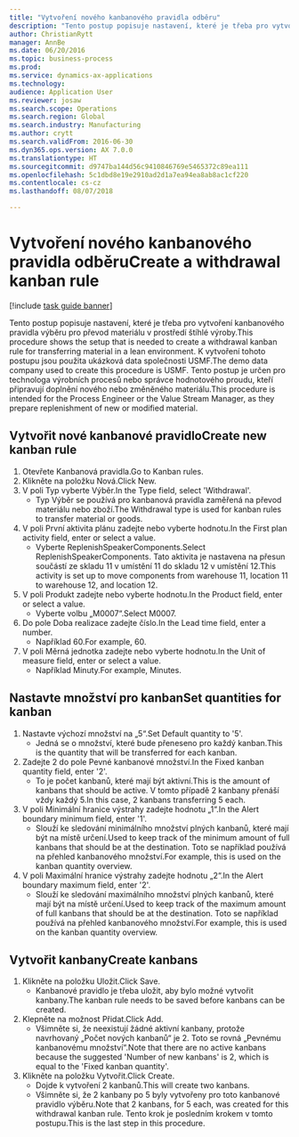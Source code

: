 ```yaml
--- 
title: "Vytvoření nového kanbanového pravidla odběru"
description: "Tento postup popisuje nastavení, které je třeba pro vytvoření kanbanového pravidla výběru pro převod materiálu v prostředí štíhlé výroby."
author: ChristianRytt
manager: AnnBe
ms.date: 06/20/2016
ms.topic: business-process
ms.prod: 
ms.service: dynamics-ax-applications
ms.technology: 
audience: Application User
ms.reviewer: josaw
ms.search.scope: Operations
ms.search.region: Global
ms.search.industry: Manufacturing
ms.author: crytt
ms.search.validFrom: 2016-06-30
ms.dyn365.ops.version: AX 7.0.0
ms.translationtype: HT
ms.sourcegitcommit: d9747ba144d56c9410846769e5465372c89ea111
ms.openlocfilehash: 5c1dbd8e19e2910ad2d1a7ea94ea8ab8ac1cf220
ms.contentlocale: cs-cz
ms.lasthandoff: 08/07/2018

---
```

# <a name="create-a-withdrawal-kanban-rule"></a><span data-ttu-id="152a8-103">Vytvoření nového kanbanového pravidla odběru</span><span class="sxs-lookup"><span data-stu-id="152a8-103">Create a withdrawal kanban rule</span></span>

[!include [task guide banner](../../includes/task-guide-banner.md)]

<span data-ttu-id="152a8-104">Tento postup popisuje nastavení, které je třeba pro vytvoření kanbanového pravidla výběru pro převod materiálu v prostředí štíhlé výroby.</span><span class="sxs-lookup"><span data-stu-id="152a8-104">This procedure shows the setup that is needed to create a withdrawal kanban rule for transferring material in a lean environment.</span></span> <span data-ttu-id="152a8-105">K vytvoření tohoto postupu jsou použita ukázková data společnosti USMF.</span><span class="sxs-lookup"><span data-stu-id="152a8-105">The demo data company used to create this procedure is USMF.</span></span> <span data-ttu-id="152a8-106">Tento postup je určen pro technologa výrobních procesů nebo správce hodnotového proudu, kteří připravují doplnění nového nebo změněného materiálu.</span><span class="sxs-lookup"><span data-stu-id="152a8-106">This procedure is intended for the Process Engineer or the Value Stream Manager, as they prepare replenishment of new or modified material.</span></span>


## <a name="create-new-kanban-rule"></a><span data-ttu-id="152a8-107">Vytvořit nové kanbanové pravidlo</span><span class="sxs-lookup"><span data-stu-id="152a8-107">Create new kanban rule</span></span>
1. <span data-ttu-id="152a8-108">Otevřete Kanbanová pravidla.</span><span class="sxs-lookup"><span data-stu-id="152a8-108">Go to Kanban rules.</span></span>
2. <span data-ttu-id="152a8-109">Klikněte na položku Nová.</span><span class="sxs-lookup"><span data-stu-id="152a8-109">Click New.</span></span>
3. <span data-ttu-id="152a8-110">V poli Typ vyberte Výběr.</span><span class="sxs-lookup"><span data-stu-id="152a8-110">In the Type field, select 'Withdrawal'.</span></span>
    * <span data-ttu-id="152a8-111">Typ Výběr se používá pro kanbanová pravidla zaměřená na převod materiálu nebo zboží.</span><span class="sxs-lookup"><span data-stu-id="152a8-111">The Withdrawal type is used for kanban rules to transfer material or goods.</span></span>  
4. <span data-ttu-id="152a8-112">V poli První aktivita plánu zadejte nebo vyberte hodnotu.</span><span class="sxs-lookup"><span data-stu-id="152a8-112">In the First plan activity field, enter or select a value.</span></span>
    * <span data-ttu-id="152a8-113">Vyberte ReplenishSpeakerComponents.</span><span class="sxs-lookup"><span data-stu-id="152a8-113">Select ReplenishSpeakerComponents.</span></span>   <span data-ttu-id="152a8-114">Tato aktivita je nastavena na přesun součástí ze skladu 11 v umístění 11 do skladu 12 v umístění 12.</span><span class="sxs-lookup"><span data-stu-id="152a8-114">This activity is set up to move components from warehouse 11, location 11 to warehouse 12, and location 12.</span></span>  
5. <span data-ttu-id="152a8-115">V poli Produkt zadejte nebo vyberte hodnotu.</span><span class="sxs-lookup"><span data-stu-id="152a8-115">In the Product field, enter or select a value.</span></span>
    * <span data-ttu-id="152a8-116">Vyberte volbu „M0007“.</span><span class="sxs-lookup"><span data-stu-id="152a8-116">Select M0007.</span></span>  
6. <span data-ttu-id="152a8-117">Do pole Doba realizace zadejte číslo.</span><span class="sxs-lookup"><span data-stu-id="152a8-117">In the Lead time field, enter a number.</span></span>
    * <span data-ttu-id="152a8-118">Například 60.</span><span class="sxs-lookup"><span data-stu-id="152a8-118">For example, 60.</span></span>  
7. <span data-ttu-id="152a8-119">V poli Měrná jednotka zadejte nebo vyberte hodnotu.</span><span class="sxs-lookup"><span data-stu-id="152a8-119">In the Unit of measure field, enter or select a value.</span></span>
    * <span data-ttu-id="152a8-120">Například Minuty.</span><span class="sxs-lookup"><span data-stu-id="152a8-120">For example, Minutes.</span></span>  

## <a name="set-quantities-for-kanban"></a><span data-ttu-id="152a8-121">Nastavte množství pro kanban</span><span class="sxs-lookup"><span data-stu-id="152a8-121">Set quantities for kanban</span></span>
1. <span data-ttu-id="152a8-122">Nastavte výchozí množství na „5“.</span><span class="sxs-lookup"><span data-stu-id="152a8-122">Set Default quantity to '5'.</span></span>
    * <span data-ttu-id="152a8-123">Jedná se o množství, které bude přeneseno pro každý kanban.</span><span class="sxs-lookup"><span data-stu-id="152a8-123">This is the quantity that will be transferred for each kanban.</span></span>  
2. <span data-ttu-id="152a8-124">Zadejte 2 do pole Pevné kanbanové množství.</span><span class="sxs-lookup"><span data-stu-id="152a8-124">In the Fixed kanban quantity field, enter '2'.</span></span>
    * <span data-ttu-id="152a8-125">To je počet kanbanů, které mají být aktivní.</span><span class="sxs-lookup"><span data-stu-id="152a8-125">This is the amount of kanbans that should be active.</span></span> <span data-ttu-id="152a8-126">V tomto případě 2 kanbany přenáší vždy každý 5.</span><span class="sxs-lookup"><span data-stu-id="152a8-126">In this case, 2 kanbans transferring 5 each.</span></span>  
3. <span data-ttu-id="152a8-127">V poli Minimální hranice výstrahy zadejte hodnotu „1“.</span><span class="sxs-lookup"><span data-stu-id="152a8-127">In the Alert boundary minimum field, enter '1'.</span></span>
    * <span data-ttu-id="152a8-128">Slouží ke sledování minimálního množství plných kanbanů, které mají být na místě určení.</span><span class="sxs-lookup"><span data-stu-id="152a8-128">Used to keep track of the minimum amount of full kanbans that should be at the destination.</span></span> <span data-ttu-id="152a8-129">Toto se například používá na přehled kanbanového množství.</span><span class="sxs-lookup"><span data-stu-id="152a8-129">For example, this is used on the kanban quantity overview.</span></span>  
4. <span data-ttu-id="152a8-130">V poli Maximální hranice výstrahy zadejte hodnotu „2“.</span><span class="sxs-lookup"><span data-stu-id="152a8-130">In the Alert boundary maximum field, enter '2'.</span></span>
    * <span data-ttu-id="152a8-131">Slouží ke sledování maximálního množství plných kanbanů, které mají být na místě určení.</span><span class="sxs-lookup"><span data-stu-id="152a8-131">Used to keep track of the maximum amount of full kanbans that should be at the destination.</span></span> <span data-ttu-id="152a8-132">Toto se například používá na přehled kanbanového množství.</span><span class="sxs-lookup"><span data-stu-id="152a8-132">For example, this is used on the kanban quantity overview.</span></span>  

## <a name="create-kanbans"></a><span data-ttu-id="152a8-133">Vytvořit kanbany</span><span class="sxs-lookup"><span data-stu-id="152a8-133">Create kanbans</span></span>
1. <span data-ttu-id="152a8-134">Klikněte na položku Uložit.</span><span class="sxs-lookup"><span data-stu-id="152a8-134">Click Save.</span></span>
    * <span data-ttu-id="152a8-135">Kanbanové pravidlo je třeba uložit, aby bylo možné vytvořit kanbany.</span><span class="sxs-lookup"><span data-stu-id="152a8-135">The kanban rule needs to be saved before kanbans can be created.</span></span>  
2. <span data-ttu-id="152a8-136">Klepněte na možnost Přidat.</span><span class="sxs-lookup"><span data-stu-id="152a8-136">Click Add.</span></span>
    * <span data-ttu-id="152a8-137">Všimněte si, že neexistují žádné aktivní kanbany, protože navrhovaný „Počet nových kanbanů“ je 2. Toto se rovná „Pevnému kanbanovému množství“.</span><span class="sxs-lookup"><span data-stu-id="152a8-137">Note that there are no active kanbans because the suggested 'Number of new kanbans' is 2, which is equal to the 'Fixed kanban quantity'.</span></span>  
3. <span data-ttu-id="152a8-138">Klikněte na položku Vytvořit.</span><span class="sxs-lookup"><span data-stu-id="152a8-138">Click Create.</span></span>
    * <span data-ttu-id="152a8-139">Dojde k vytvoření 2 kanbanů.</span><span class="sxs-lookup"><span data-stu-id="152a8-139">This will create two kanbans.</span></span>  
    * <span data-ttu-id="152a8-140">Všimněte si, že 2 kanbany po 5 byly vytvořeny pro toto kanbanové pravidlo výběru.</span><span class="sxs-lookup"><span data-stu-id="152a8-140">Note that 2 kanbans, for 5 each, was created for this withdrawal kanban rule.</span></span>  <span data-ttu-id="152a8-141">Tento krok je posledním krokem v tomto postupu.</span><span class="sxs-lookup"><span data-stu-id="152a8-141">This is the last step in this procedure.</span></span>  



